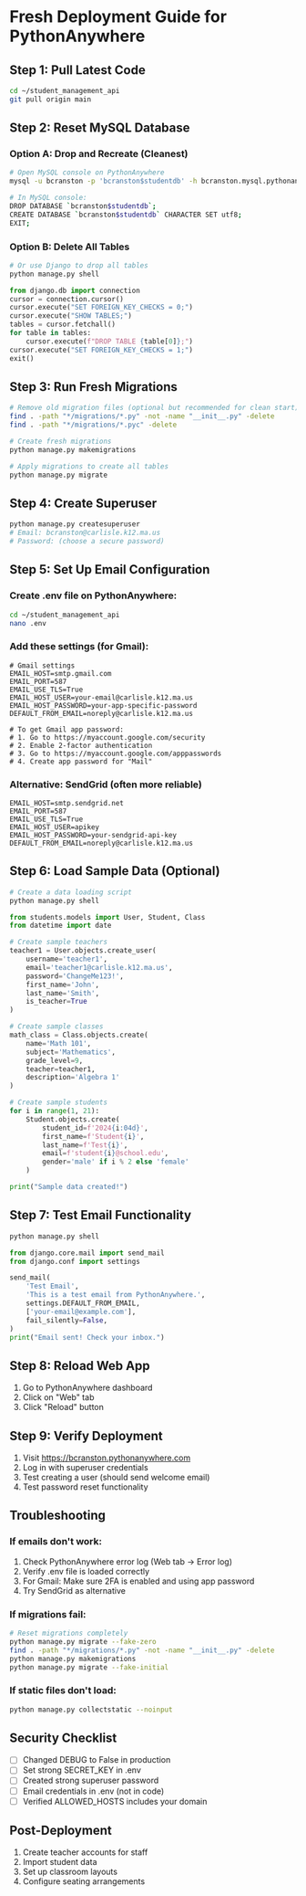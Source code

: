 # Fresh Deployment Guide for PythonAnywhere

## Step 1: Pull Latest Code
```bash
cd ~/student_management_api
git pull origin main
```

## Step 2: Reset MySQL Database

### Option A: Drop and Recreate (Cleanest)
```bash
# Open MySQL console on PythonAnywhere
mysql -u bcranston -p 'bcranston$studentdb' -h bcranston.mysql.pythonanywhere-services.com

# In MySQL console:
DROP DATABASE `bcranston$studentdb`;
CREATE DATABASE `bcranston$studentdb` CHARACTER SET utf8;
EXIT;
```

### Option B: Delete All Tables
```bash
# Or use Django to drop all tables
python manage.py shell
```
```python
from django.db import connection
cursor = connection.cursor()
cursor.execute("SET FOREIGN_KEY_CHECKS = 0;")
cursor.execute("SHOW TABLES;")
tables = cursor.fetchall()
for table in tables:
    cursor.execute(f"DROP TABLE {table[0]};")
cursor.execute("SET FOREIGN_KEY_CHECKS = 1;")
exit()
```

## Step 3: Run Fresh Migrations
```bash
# Remove old migration files (optional but recommended for clean start)
find . -path "*/migrations/*.py" -not -name "__init__.py" -delete
find . -path "*/migrations/*.pyc" -delete

# Create fresh migrations
python manage.py makemigrations

# Apply migrations to create all tables
python manage.py migrate
```

## Step 4: Create Superuser
```bash
python manage.py createsuperuser
# Email: bcranston@carlisle.k12.ma.us
# Password: (choose a secure password)
```

## Step 5: Set Up Email Configuration

### Create .env file on PythonAnywhere:
```bash
cd ~/student_management_api
nano .env
```

### Add these settings (for Gmail):
```env
# Gmail settings
EMAIL_HOST=smtp.gmail.com
EMAIL_PORT=587
EMAIL_USE_TLS=True
EMAIL_HOST_USER=your-email@carlisle.k12.ma.us
EMAIL_HOST_PASSWORD=your-app-specific-password
DEFAULT_FROM_EMAIL=noreply@carlisle.k12.ma.us

# To get Gmail app password:
# 1. Go to https://myaccount.google.com/security
# 2. Enable 2-factor authentication
# 3. Go to https://myaccount.google.com/apppasswords
# 4. Create app password for "Mail"
```

### Alternative: SendGrid (often more reliable)
```env
EMAIL_HOST=smtp.sendgrid.net
EMAIL_PORT=587
EMAIL_USE_TLS=True
EMAIL_HOST_USER=apikey
EMAIL_HOST_PASSWORD=your-sendgrid-api-key
DEFAULT_FROM_EMAIL=noreply@carlisle.k12.ma.us
```

## Step 6: Load Sample Data (Optional)
```bash
# Create a data loading script
python manage.py shell
```
```python
from students.models import User, Student, Class
from datetime import date

# Create sample teachers
teacher1 = User.objects.create_user(
    username='teacher1',
    email='teacher1@carlisle.k12.ma.us',
    password='ChangeMe123!',
    first_name='John',
    last_name='Smith',
    is_teacher=True
)

# Create sample classes
math_class = Class.objects.create(
    name='Math 101',
    subject='Mathematics',
    grade_level=9,
    teacher=teacher1,
    description='Algebra 1'
)

# Create sample students
for i in range(1, 21):
    Student.objects.create(
        student_id=f'2024{i:04d}',
        first_name=f'Student{i}',
        last_name=f'Test{i}',
        email=f'student{i}@school.edu',
        gender='male' if i % 2 else 'female'
    )

print("Sample data created!")
```

## Step 7: Test Email Functionality
```bash
python manage.py shell
```
```python
from django.core.mail import send_mail
from django.conf import settings

send_mail(
    'Test Email',
    'This is a test email from PythonAnywhere.',
    settings.DEFAULT_FROM_EMAIL,
    ['your-email@example.com'],
    fail_silently=False,
)
print("Email sent! Check your inbox.")
```

## Step 8: Reload Web App
1. Go to PythonAnywhere dashboard
2. Click on "Web" tab
3. Click "Reload" button

## Step 9: Verify Deployment
1. Visit https://bcranston.pythonanywhere.com
2. Log in with superuser credentials
3. Test creating a user (should send welcome email)
4. Test password reset functionality

## Troubleshooting

### If emails don't work:
1. Check PythonAnywhere error log (Web tab → Error log)
2. Verify .env file is loaded correctly
3. For Gmail: Make sure 2FA is enabled and using app password
4. Try SendGrid as alternative

### If migrations fail:
```bash
# Reset migrations completely
python manage.py migrate --fake-zero
find . -path "*/migrations/*.py" -not -name "__init__.py" -delete
python manage.py makemigrations
python manage.py migrate --fake-initial
```

### If static files don't load:
```bash
python manage.py collectstatic --noinput
```

## Security Checklist
- [ ] Changed DEBUG to False in production
- [ ] Set strong SECRET_KEY in .env
- [ ] Created strong superuser password
- [ ] Email credentials in .env (not in code)
- [ ] Verified ALLOWED_HOSTS includes your domain

## Post-Deployment
1. Create teacher accounts for staff
2. Import student data
3. Set up classroom layouts
4. Configure seating arrangements
